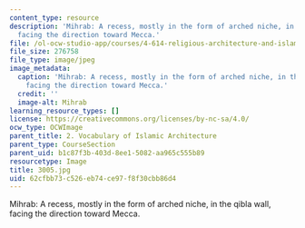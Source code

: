 ```yaml
---
content_type: resource
description: 'Mihrab: A recess, mostly in the form of arched niche, in the qibla wall,
  facing the direction toward Mecca.'
file: /ol-ocw-studio-app/courses/4-614-religious-architecture-and-islamic-cultures-fall-2002/62cfbb73c526eb74ce97f8f30cbb86d4_3005.jpg
file_size: 276758
file_type: image/jpeg
image_metadata:
  caption: 'Mihrab: A recess, mostly in the form of arched niche, in the qibla wall,
    facing the direction toward Mecca.'
  credit: ''
  image-alt: Mihrab
learning_resource_types: []
license: https://creativecommons.org/licenses/by-nc-sa/4.0/
ocw_type: OCWImage
parent_title: 2. Vocabulary of Islamic Architecture
parent_type: CourseSection
parent_uid: b1c87f3b-403d-8ee1-5082-aa965c555b89
resourcetype: Image
title: 3005.jpg
uid: 62cfbb73-c526-eb74-ce97-f8f30cbb86d4
---
```

Mihrab: A recess, mostly in the form of arched niche, in the qibla wall, facing the direction toward Mecca.